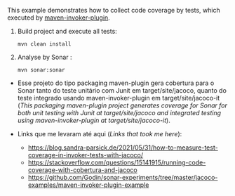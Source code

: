 This example demonstrates how to collect code coverage by tests, which executed by [maven-invoker-plugin](http://maven.apache.org/plugins/maven-invoker-plugin/).

1.  Build project and execute all tests:

        mvn clean install

2.  Analyse by Sonar :

        mvn sonar:sonar

- Esse projeto do tipo packaging maven-plugin gera cobertura para o Sonar tanto do teste unitário com Junit em target/site/jacoco, quanto do teste integrado usando maven-invoker-plugin em target/site/jacoco-it (_This packaging maven-plugin project generates coverage for Sonar for both unit testing with Junit at target/site/jacoco and integrated testing using maven-invoker-plugin at target/site/jacoco-it_).

- Links que me levaram até aqui (_Links that took me here_):
  - https://blog.sandra-parsick.de/2021/05/31/how-to-measure-test-coverage-in-invoker-tests-with-jacoco/
  - https://stackoverflow.com/questions/15141915/running-code-coverage-with-cobertura-and-jacoco
  - https://github.com/Godin/sonar-experiments/tree/master/jacoco-examples/maven-invoker-plugin-example
